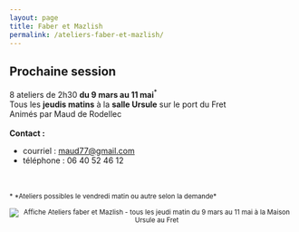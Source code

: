 ```yaml
---
layout: page
title: Faber et Mazlish
permalink: /ateliers-faber-et-mazlish/
---
```


## Prochaine session
8 ateliers de 2h30 **du 9 mars au 11 mai**<sup>*</sup><br>
Tous les **jeudis matins** à la **salle Ursule** sur le port du Fret<br>
Animés par Maud de Rodellec
<br>
<br>
**Contact :**
- courriel : <a href="mailto:maud77@gmail.com">maud77@gmail.com</a>
- téléphone : 06 40 52 46 12
<br>
<br>
<sup>* *Ateliers possibles le vendredi matin ou autre selon la demande*
<br>
<br>
<center><img class="fit-picture" src="../../../assets/img/affiche-faber-mazlish-maud.jpg" 
alt="Affiche Ateliers faber et Mazlish - tous les jeudi matin du 9 mars au 11 mai à la Maison Ursule au Fret"></center>
